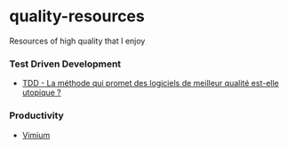# quality-resources
Resources of high quality that I enjoy

### Test Driven Development

- [TDD - La méthode qui promet des logiciels de meilleur qualité est-elle utopique ?](https://www.linkedin.com/pulse/tdd-la-m%25C3%25A9thode-qui-promet-des-logiciels-de-meilleur-lenselle)

### Productivity

- [Vimium](http://vimium.github.io/)
